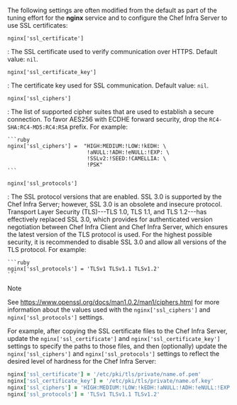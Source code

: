 The following settings are often modified from the default as part of
the tuning effort for the **nginx** service and to configure the Chef
Infra Server to use SSL certificates:

`nginx['ssl_certificate']`

:   The SSL certificate used to verify communication over HTTPS. Default
    value: `nil`.

`nginx['ssl_certificate_key']`

:   The certificate key used for SSL communication. Default value:
    `nil`.

`nginx['ssl_ciphers']`

:   The list of supported cipher suites that are used to establish a
    secure connection. To favor AES256 with ECDHE forward security, drop
    the `RC4-SHA:RC4-MD5:RC4:RSA` prefix. For example:

    ```ruby
    nginx['ssl_ciphers'] =  "HIGH:MEDIUM:!LOW:!kEDH: \
                             !aNULL:!ADH:!eNULL:!EXP: \
                             !SSLv2:!SEED:!CAMELLIA: \
                             !PSK"
    ```

`nginx['ssl_protocols']`

:   The SSL protocol versions that are enabled. SSL 3.0 is supported by
    the Chef Infra Server; however, SSL 3.0 is an obsolete and insecure
    protocol. Transport Layer Security (TLS)---TLS 1.0, TLS 1.1, and TLS
    1.2---has effectively replaced SSL 3.0, which provides for
    authenticated version negotiation between Chef Infra Client and Chef
    Infra Server, which ensures the latest version of the TLS protocol
    is used. For the highest possible security, it is recommended to
    disable SSL 3.0 and allow all versions of the TLS protocol. For
    example:

    ```ruby
    nginx['ssl_protocols'] = 'TLSv1 TLSv1.1 TLSv1.2'
    ```

<div class="admonition-note">

<p class="admonition-note-title">Note</p>

<div class="admonition-note-text">

See <https://www.openssl.org/docs/man1.0.2/man1/ciphers.html> for more
information about the values used with the `nginx['ssl_ciphers']` and
`nginx['ssl_protocols']` settings.

</div>

</div>

For example, after copying the SSL certificate files to the Chef Infra
Server, update the `nginx['ssl_certificate']` and
`nginx['ssl_certificate_key']` settings to specify the paths to those
files, and then (optionally) update the `nginx['ssl_ciphers']` and
`nginx['ssl_protocols']` settings to reflect the desired level of
hardness for the Chef Infra Server:

```ruby
nginx['ssl_certificate'] = '/etc/pki/tls/private/name.of.pem'
nginx['ssl_certificate_key'] = '/etc/pki/tls/private/name.of.key'
nginx['ssl_ciphers'] = 'HIGH:MEDIUM:!LOW:!kEDH:!aNULL:!ADH:!eNULL:!EXP:!SSLv2:!SEED:!CAMELLIA:!PSK'
nginx['ssl_protocols'] = 'TLSv1 TLSv1.1 TLSv1.2'
```
